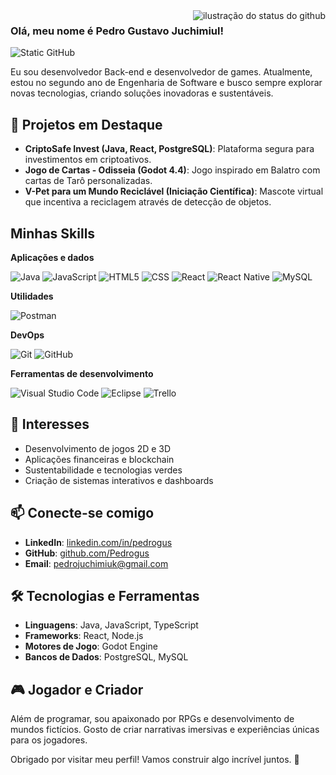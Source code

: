 <img align='right' src="https://github-readme-stats.vercel.app/api?username=Pedrogus&show_icons=true&title_color=783c00&text_color=af552e&icon_color=783c00&bg_color=f8efd4&cache_seconds=2300" alt="ilustração do status do github">

### Olá, meu nome é Pedro Gustavo Juchimiul!

<img src="https://img.shields.io/static/v1?label=Overview&message=PedroGustavo&color=f8efd4&style=for-the-badge&logo=GitHub" alt="Static GitHub">

<p>Eu sou desenvolvedor Back-end e desenvolvedor de games. Atualmente, estou no segundo ano de Engenharia de Software e busco sempre explorar novas tecnologias, criando soluções inovadoras e sustentáveis.</p>

## 🚀 Projetos em Destaque

- **CriptoSafe Invest (Java, React, PostgreSQL)**: Plataforma segura para investimentos em criptoativos.
- **Jogo de Cartas - Odisseia (Godot 4.4)**: Jogo inspirado em Balatro com cartas de Tarô personalizadas.
- **V-Pet para um Mundo Reciclável (Iniciação Científica)**: Mascote virtual que incentiva a reciclagem através de detecção de objetos.

## Minhas Skills

**Aplicações e dados**

![Java](https://img.shields.io/badge/-Java-333333?style=flat&logo=Java&logoColor=007396)
![JavaScript](https://img.shields.io/badge/-JavaScript-333333?style=flat&logo=javascript)
![HTML5](https://img.shields.io/badge/-HTML5-333333?style=flat&logo=HTML5)
![CSS](https://img.shields.io/badge/-CSS-333333?style=flat&logo=CSS3&logoColor=1572B6)
![React](https://img.shields.io/badge/-React-333333?style=flat&logo=react)
![React Native](https://img.shields.io/badge/-React%20Native-333333?style=flat&logo=react)
![MySQL](https://img.shields.io/badge/-MySQL-333333?style=flat&logo=mysql)

**Utilidades**

![Postman](https://img.shields.io/badge/-Postman-333333?style=flat&logo=postman)

**DevOps**

![Git](https://img.shields.io/badge/-Git-333333?style=flat&logo=git)
![GitHub](https://img.shields.io/badge/-GitHub-333333?style=flat&logo=github)

**Ferramentas de desenvolvimento**

![Visual Studio Code](https://img.shields.io/badge/-Visual%20Studio%20Code-333333?style=flat&logo=visual-studio-code&logoColor=007ACC)
![Eclipse](https://img.shields.io/badge/-Eclipse-333333?style=flat&logo=eclipse-ide&logoColor=2C2255)
![Trello](https://img.shields.io/badge/-Trello-333333?style=flat&logo=trello&logoColor=007ACC)

## 🌱 Interesses

- Desenvolvimento de jogos 2D e 3D
- Aplicações financeiras e blockchain
- Sustentabilidade e tecnologias verdes
- Criação de sistemas interativos e dashboards

## 📫 Conecte-se comigo

- **LinkedIn**: [linkedin.com/in/pedrogus](https://www.linkedin.com/in/pedrogus)
- **GitHub**: [github.com/Pedrogus](https://github.com/Pedrogus)
- **Email**: pedrojuchimiuk@gmail.com

## 🛠️ Tecnologias e Ferramentas

- **Linguagens**: Java, JavaScript, TypeScript
- **Frameworks**: React, Node.js
- **Motores de Jogo**: Godot Engine
- **Bancos de Dados**: PostgreSQL, MySQL

## 🎮 Jogador e Criador

Além de programar, sou apaixonado por RPGs e desenvolvimento de mundos fictícios. Gosto de criar narrativas imersivas e experiências únicas para os jogadores.

Obrigado por visitar meu perfil! Vamos construir algo incrível juntos. 🚀
